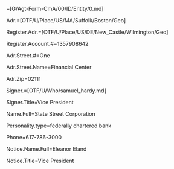 =[G/Agt-Form-CmA/00/ID/Entity/0.md]

Adr.=[OTF/U/Place/US/MA/Suffolk/Boston/Geo]

Register.Adr.=[OTF/U/Place/US/DE/New_Castle/Wilmington/Geo]

Register.Account.#=1357908642

Adr.Street.#=One

Adr.Street.Name=Financial Center

Adr.Zip=02111

Signer.=[OTF/U/Who/samuel_hardy.md]

Signer.Title=Vice President

Name.Full=State Street Corporation

Personality.type=federally chartered bank

Phone=617-786-3000

Notice.Name.Full=Eleanor Eland

Notice.Title=Vice President
